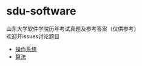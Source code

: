# sdu-software
山东大学软件学院历年考试真题及参考答案（仅供参考）  
欢迎开issues讨论题目

- [操作系统](https://github.com/wy-go/sdu-software/blob/main/os.md)
- [算法](https://github.com/wy-go/sdu-software/blob/main/alg.md)
